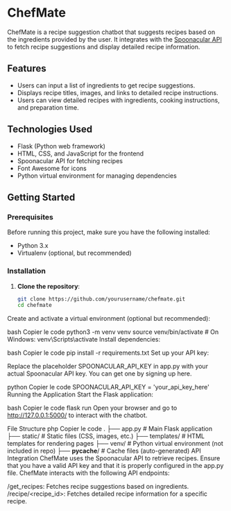 # ChefMate

ChefMate is a recipe suggestion chatbot that suggests recipes based on the ingredients provided by the user. It integrates with the [Spoonacular API](https://spoonacular.com/food-api) to fetch recipe suggestions and display detailed recipe information.

## Features

- Users can input a list of ingredients to get recipe suggestions.
- Displays recipe titles, images, and links to detailed recipe instructions.
- Users can view detailed recipes with ingredients, cooking instructions, and preparation time.

## Technologies Used

- Flask (Python web framework)
- HTML, CSS, and JavaScript for the frontend
- Spoonacular API for fetching recipes
- Font Awesome for icons
- Python virtual environment for managing dependencies

## Getting Started

### Prerequisites

Before running this project, make sure you have the following installed:

- Python 3.x
- Virtualenv (optional, but recommended)

### Installation

1. **Clone the repository**:

   ```bash
   git clone https://github.com/yourusername/chefmate.git
   cd chefmate
Create and activate a virtual environment (optional but recommended):

bash
Copier le code
python3 -m venv venv
source venv/bin/activate  # On Windows: venv\Scripts\activate
Install dependencies:

bash
Copier le code
pip install -r requirements.txt
Set up your API key:

Replace the placeholder SPOONACULAR_API_KEY in app.py with your actual Spoonacular API key. You can get one by signing up here.

python
Copier le code
SPOONACULAR_API_KEY = 'your_api_key_here'
Running the Application
Start the Flask application:

bash
Copier le code
flask run
Open your browser and go to http://127.0.0.1:5000/ to interact with the chatbot.

File Structure
php
Copier le code
.
├── app.py               # Main Flask application
├── static/              # Static files (CSS, images, etc.)
├── templates/           # HTML templates for rendering pages
├── venv/                # Python virtual environment (not included in repo)
├── __pycache__/         # Cache files (auto-generated)
API Integration
ChefMate uses the Spoonacular API to retrieve recipes. Ensure that you have a valid API key and that it is properly configured in the app.py file. ChefMate interacts with the following API endpoints:

/get_recipes: Fetches recipe suggestions based on ingredients.
/recipe/<recipe_id>: Fetches detailed recipe information for a specific recipe.